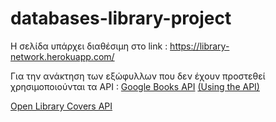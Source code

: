 # databases-library-project

Η σελίδα υπάρχει διαθέσιμη στο link : https://library-network.herokuapp.com/


Για την ανάκτηση των εξώφυλλων που δεν έχουν προστεθεί χρησιμοποιούνται τα API : 
[Google Books API](https://developers.google.com/books) [(Using the API)](https://developers.google.com/books/docs/v1/using)

[Open Library Covers API](https://openlibrary.org/dev/docs/api/covers)
